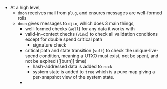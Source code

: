- At a high level,
	- `dmon` receives mail from `plug`, and ensures messages are well-formed rolls
	- `dmon` gives messages to `djin`, which does 3 main things,
		- well-formed checks (`well`) for any data it works with
		- valid-in-context checks (`vinx`) to check all validation conditions except for double spend critical path
			- signature check
		- critical path and state transition (`vult`) to check the unique-live-spend condition, meaning a UTXO must exist, not be spent, and not be expired ([[burn]] time)
			- hash-addressed data is added to `rock`
			- system state is added to `tree` which is a pure map giving a per-snapshot view of the system state.
		-